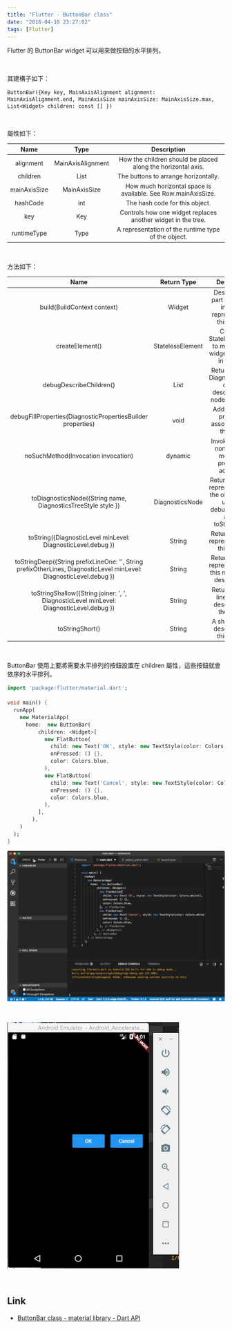 ```yaml
---
title: "Flutter - ButtonBar class"
date: "2018-04-10 23:27:02"
tags: [Flutter]
---
```



Flutter 的 ButtonBar widget 可以用來做按鈕的水平排列。  

<!-- More -->

<br/>


其建構子如下：  

    ButtonBar({Key key, MainAxisAlignment alignment: MainAxisAlignment.end, MainAxisSize mainAxisSize: MainAxisSize.max, List<Widget> children: const [] })

<br/>


屬性如下：  

| Name | Type | Description |
|:-------------:|:-------------:|:-----:|
| alignment | MainAxisAlignment | How the children should be placed along the horizontal axis. |
| children | List<Widget> | The buttons to arrange horizontally. |
| mainAxisSize | MainAxisSize | How much horizontal space is available. See Row.mainAxisSize. |
| hashCode | int | The hash code for this object. |
| key | Key | Controls how one widget replaces another widget in the tree. |
| runtimeType | Type | A representation of the runtime type of the object. |

<br/>


方法如下：

| Name | Return Type | Description |
|:-------------:|:-------------:|:-----:|
| build(BuildContext context) | Widget | Describes the part of the user interface represented by this widget. |
| createElement() | StatelessElement | Creates a StatelessElement to manage this widget's location in the tree. |
| debugDescribeChildren() | List<DiagnosticsNode> | Returns a list of DiagnosticsNode objects describing this node's children. |
| debugFillProperties(DiagnosticPropertiesBuilder properties) | void | Add additional properties associated with the node. |
| noSuchMethod(Invocation invocation) | dynamic | Invoked when a non-existent method or property is accessed. |
| toDiagnosticsNode({String name, DiagnosticsTreeStyle style }) | DiagnosticsNode | Returns a debug representation of the object that is used by debugging tools and by toStringDeep. |
| toString({DiagnosticLevel minLevel: DiagnosticLevel.debug }) | String | Returns a string representation of this object. |
| toStringDeep({String prefixLineOne: '', String prefixOtherLines, DiagnosticLevel minLevel: DiagnosticLevel.debug }) | String | Returns a string representation of this node and its descendants. |
| toStringShallow({String joiner: ', ', DiagnosticLevel minLevel: DiagnosticLevel.debug }) | String | Returns a one-line detailed description of the object. |
| toStringShort() | String | A short, textual description of this widget. |

<br/>


ButtonBar 使用上要將需要水平排列的按鈕設置在 children 屬性，這些按鈕就會依序的水平排列。  

```dart
import 'package:flutter/material.dart';

void main() {
  runApp(
    new MaterialApp(
      home:  new ButtonBar(
          children: <Widget>[
            new FlatButton(
              child: new Text('OK', style: new TextStyle(color: Colors.white)),
              onPressed: () {},
              color: Colors.blue,
            ),
            new FlatButton(
              child: new Text('Cancel', style: new TextStyle(color: Colors.white)),
              onPressed: () {},
              color: Colors.blue,
            ),
          ],
        ),
    )
  );
}
```

![1.png](1.png)
 
<br/>

![2.png](2.png)
 
<br/>


Link
----
* [ButtonBar class - material library - Dart API](https://docs.flutter.io/flutter/material/ButtonBar-class.html)

